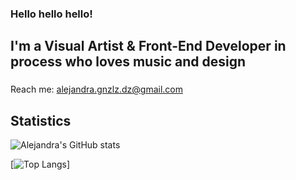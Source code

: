 ### Hello hello hello!
## I'm a Visual Artist & Front-End Developer in process who loves music and design 
###
###
###
###
###
Reach me: alejandra.gnzlz.dz@gmail.com

<!--
**alejandraglezd/alejandraglezd** is a ✨ _special_ ✨ repository because its `README.md` (this file) appears on your GitHub profile.

Here are some ideas to get you started:

- 🔭 I’m currently working on ...
- 🌱 I’m currently learning ...
- 👯 I’m looking to collaborate on ...
- 🤔 I’m looking for help with ...
- 💬 Ask me about ...
- 📫 How to reach me: ...
- 😄 Pronouns: ...
- ⚡ Fun fact: ...
-->

## Statistics
![Alejandra's GitHub stats](https://github-readme-stats.vercel.app/api?username=alejandraglezd&show_icons=true&theme=onedark)

[![Top Langs](https://github-readme-stats.vercel.app/api/top-langs/?username=alejandraglezd)]
